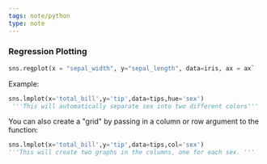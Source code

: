 ```yaml
---
tags: note/python
type: note
---
```

### Regression Plotting
```python
sns.regplot(x = "sepal_width", y="sepal_length", data=iris, ax = ax`
```
Example:
```python
sns.lmplot(x='total_bill',y='tip',data=tips,hue='sex')
 '''This will automatically separate sex into two different colors'''
```

You can also create a "grid" by passing in a column or row argument to the function:
```python
sns.lmplot(x='total_bill',y='tip',data=tips,col='sex')
'''This will create two graphs in the columns, one for each sex. '''
```